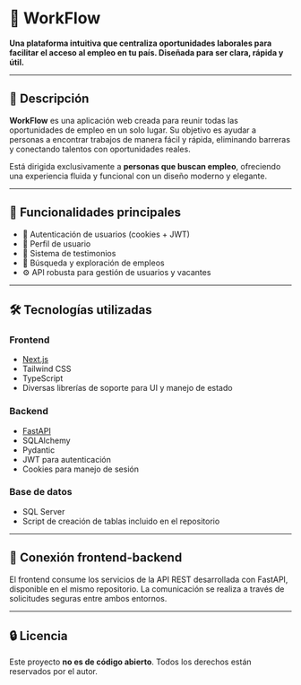 # 💼 WorkFlow

 **Una plataforma intuitiva que centraliza oportunidades laborales para facilitar el acceso al empleo en tu país. Diseñada para ser clara, rápida y útil.**


---

## 📌 Descripción

**WorkFlow** es una aplicación web creada para reunir todas las oportunidades de empleo en un solo lugar. Su objetivo es ayudar a personas a encontrar trabajos de manera fácil y rápida, eliminando barreras y conectando talentos con oportunidades reales.

Está dirigida exclusivamente a **personas que buscan empleo**, ofreciendo una experiencia fluida y funcional con un diseño moderno y elegante.

---

## 🚀 Funcionalidades principales

- 🔐 Autenticación de usuarios (cookies + JWT)
- 👤 Perfil de usuario
- 💬 Sistema de testimonios
- 🔎 Búsqueda y exploración de empleos
- ⚙️ API robusta para gestión de usuarios y vacantes

---

## 🛠️ Tecnologías utilizadas

### Frontend
- [Next.js](https://nextjs.org/)
- Tailwind CSS
- TypeScript
- Diversas librerías de soporte para UI y manejo de estado

### Backend
- [FastAPI](https://fastapi.tiangolo.com/)
- SQLAlchemy
- Pydantic
- JWT para autenticación
- Cookies para manejo de sesión

### Base de datos
- SQL Server
- Script de creación de tablas incluido en el repositorio

---

## 🔗 Conexión frontend-backend

El frontend consume los servicios de la API REST desarrollada con FastAPI, disponible en el mismo repositorio. La comunicación se realiza a través de solicitudes seguras entre ambos entornos.

---

## 🔒 Licencia

Este proyecto **no es de código abierto**. Todos los derechos están reservados por el autor.
